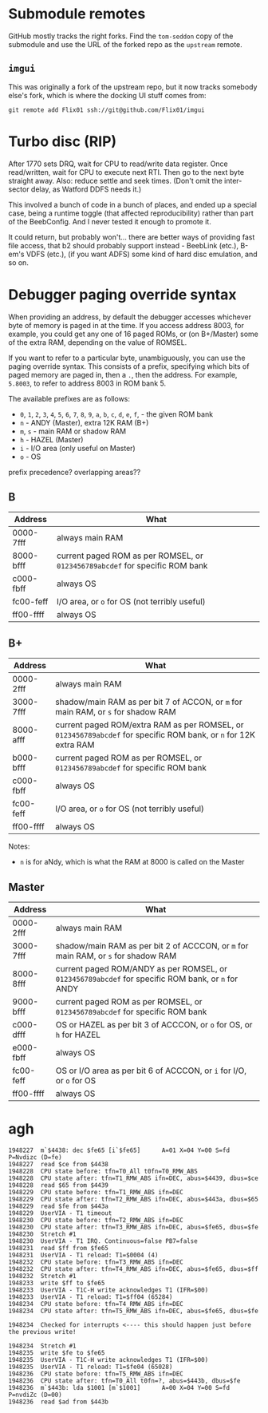 # Submodule remotes

GitHub mostly tracks the right forks. Find the `tom-seddon` copy of
the submodule and use the URL of the forked repo as the `upstream`
remote.

## `imgui`

This was originally a fork of the upstream repo, but it now tracks
somebody else's fork, which is where the docking UI stuff comes from:

    git remote add Flix01 ssh://git@github.com/Flix01/imgui

# Turbo disc (RIP)

After 1770 sets DRQ, wait for CPU to read/write data register. Once
read/written, wait for CPU to execute next RTI. Then go to the next
byte straight away. Also: reduce settle and seek times. (Don't omit
the inter-sector delay, as Watford DDFS needs it.)

This involved a bunch of code in a bunch of places, and ended up a
special case, being a runtime toggle (that affected reproducibility)
rather than part of the BeebConfig. And I never tested it enough to
promote it.

It could return, but probably won't... there are better ways of
providing fast file access, that b2 should probably support instead -
BeebLink (etc.), B-em's VDFS (etc.), (if you want ADFS) some kind of
hard disc emulation, and so on.

# Debugger paging override syntax

When providing an address, by default the debugger accesses whichever
byte of memory is paged in at the time. If you access address 8003,
for example, you could get any one of 16 paged ROMs, or (on B+/Master)
some of the extra RAM, depending on the value of ROMSEL.

If you want to refer to a particular byte, unambiguously, you can use
the paging override syntax. This consists of a prefix, specifying
which bits of paged memory are paged in, then a `.`, then the address.
For example, `5.8003`, to refer to address 8003 in ROM bank 5.

The available prefixes are as follows:

* `0`, `1`, `2`, `3`, `4`, `5`, `6`, `7`, `8`, `9`, `a`, `b`, `c`, `d`, `e`, `f`,  - the given ROM bank
* `n` - ANDY (Master), extra 12K RAM (B+)
* `m`, `s` - main RAM or shadow RAM
* `h` - HAZEL (Master)
* `i` - I/O area (only useful on Master)
* `o` - OS

prefix precedence? overlapping areas??


## B

| Address | What |
| --- | --- |
| 0000-7fff | always main RAM |
| 8000-bfff | current paged ROM as per ROMSEL, or `0123456789abcdef` for specific ROM bank |
| c000-fbff | always OS |
| fc00-feff | I/O area, or `o` for OS (not terribly useful) |
| ff00-ffff | always OS |

## B+

| Address | What |
| --- | --- |
| 0000-2fff | always main RAM |
| 3000-7fff | shadow/main RAM as per bit 7 of ACCON, or `m` for main RAM, or `s` for shadow RAM |
| 8000-afff | current paged ROM/extra RAM as per ROMSEL, or `0123456789abcdef` for specific ROM bank, or `n` for 12K extra RAM |
| b000-bfff | current paged ROM as per ROMSEL, or `0123456789abcdef` for specific ROM bank |
| c000-fbff | always OS |
| fc00-feff | I/O area, or `o` for OS (not terribly useful) |
| ff00-ffff | always OS |

Notes:

* `n` is for aNdy, which is what the RAM at 8000 is called on the Master

## Master

| Address | What |
| --- | --- |
| 0000-2fff | always main RAM |
| 3000-7fff | shadow/main RAM as per bit 2 of ACCCON, or `m` for main RAM, or `s` for shadow RAM |
| 8000-8fff | current paged ROM/ANDY as per ROMSEL, or `0123456789abcdef` for specific ROM bank, or `n` for ANDY |
| 9000-bfff | current paged ROM as per ROMSEL, or `0123456789abcdef` for specific ROM bank |
| c000-dfff | OS or HAZEL as per bit 3 of ACCCON, or `o` for OS, or `h` for HAZEL |
| e000-fbff | always OS |
| fc00-feff | OS or I/O area as per bit 6 of ACCCON, or `i` for I/O, or `o` for OS |
| ff00-ffff | always OS |

# agh

```
1948227  m`$4438: dec $fe65 [i`$fe65]      A=01 X=04 Y=00 S=fd P=Nvdizc (D=fe)
1948227  read $ce from $4438
1948228  CPU state before: tfn=T0_All t0fn=T0_RMW_ABS
1948228  CPU state after: tfn=T1_RMW_ABS ifn=DEC, abus=$4439, dbus=$ce
1948228  read $65 from $4439
1948229  CPU state before: tfn=T1_RMW_ABS ifn=DEC
1948229  CPU state after: tfn=T2_RMW_ABS ifn=DEC, abus=$443a, dbus=$65
1948229  read $fe from $443a
1948229  UserVIA - T1 timeout
1948230  CPU state before: tfn=T2_RMW_ABS ifn=DEC
1948230  CPU state after: tfn=T3_RMW_ABS ifn=DEC, abus=$fe65, dbus=$fe
1948230  Stretch #1
1948230  UserVIA - T1 IRQ. Continuous=false PB7=false
1948231  read $ff from $fe65
1948231  UserVIA - T1 reload: T1=$0004 (4)
1948232  CPU state before: tfn=T3_RMW_ABS ifn=DEC
1948232  CPU state after: tfn=T4_RMW_ABS ifn=DEC, abus=$fe65, dbus=$ff
1948232  Stretch #1
1948233  write $ff to $fe65
1948233  UserVIA - T1C-H write acknowledges T1 (IFR=$00)
1948233  UserVIA - T1 reload: T1=$ff04 (65284)
1948234  CPU state before: tfn=T4_RMW_ABS ifn=DEC
1948234  CPU state after: tfn=T5_RMW_ABS ifn=DEC, abus=$fe65, dbus=$fe

1948234  Checked for interrupts <---- this should happen just before the previous write!

1948234  Stretch #1
1948235  write $fe to $fe65
1948235  UserVIA - T1C-H write acknowledges T1 (IFR=$00)
1948235  UserVIA - T1 reload: T1=$fe04 (65028)
1948236  CPU state before: tfn=T5_RMW_ABS ifn=DEC
1948236  CPU state after: tfn=T0_All t0fn=?, abus=$443b, dbus=$fe
1948236  m`$443b: lda $1001 [m`$1001]      A=00 X=04 Y=00 S=fd P=nvdiZc (D=00)
1948236  read $ad from $443b
```
